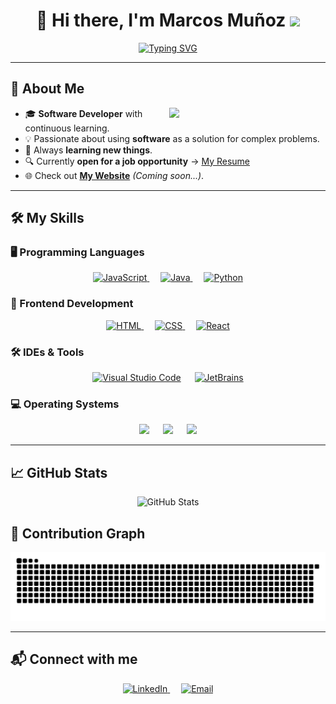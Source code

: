 ### <h1 align="center">👋 Hi there, I'm Marcos Muñoz <img src="https://media.giphy.com/media/hvRJCLFzcasrR4ia7z/giphy.gif" width="30"></h1>

<p align="center">
  <a href="https://github.com/DenverCoder1/readme-typing-svg">
    <img src="https://readme-typing-svg.herokuapp.com?font=Time+New+Roman&color=%23C8BE25&size=25&center=true&vCenter=true&width=600&height=100&lines=Software+Engineer;Computer+Science+Student;Competitive+Programmer;Always+learning+new+things" alt="Typing SVG">
  </a>
</p>

---

## 🧐 About Me

<p align="left">
  <img align="right" src="https://github.com/7oSkaaa/7oSkaaa/blob/main/Images/Right_Side.gif?raw=true" width="250px">
</p>

- 🎓 **Software Developer** with continuous learning.
- 💡 Passionate about using **software** as a solution for complex problems.
- 🚀 Always **learning new things**.
- 🔍 Currently **open for a job opportunity** → <a href="https://drive.google.com/file/d/12qAicLZF64_o0SIaga_dU4VHJQrdemUw/view?usp=drive_link" target="_blank">My Resume</a>
- 🌐 Check out **[My Website](#)** *(Coming soon...)*.

---

## 🛠️ My Skills

### 🖥️ Programming Languages
<p align="center"> 
  <a href="https://developer.mozilla.org/en-US/docs/Web/JavaScript" target="_blank">
    <img alt="JavaScript" src="https://img.shields.io/badge/JavaScript%20-%23F7DF1E.svg?style=plastic&logo=javascript&logoColor=black">
  </a>
  &emsp;
  <a href="https://www.java.com" target="_blank"> 
    <img alt="Java" src="https://img.shields.io/badge/Java-%23007396.svg?style=plastic&logo=java&logoColor=white">
  </a>
  &emsp;
  <a href="https://www.python.org" target="_blank">
    <img alt="Python" src="https://img.shields.io/badge/Python%20-%2314354C.svg?style=plastic&logo=python&logoColor=white">
  </a>
</p>

### 🎨 Frontend Development
<p align="center"> 
  <a href="https://www.w3.org/html/" target="_blank"> 
    <img alt="HTML" src="https://img.shields.io/badge/HTML5%20-%23E34F26.svg?style=plastic&logo=html5&logoColor=white">
  </a>
  &emsp;
  <a href="https://www.w3schools.com/css/" target="_blank">
    <img alt="CSS" src="https://img.shields.io/badge/CSS%20-%231572B6.svg?style=plastic&logo=css3&logoColor=white">
  </a>
  &emsp;
  <a href="https://react.dev/" target="_blank">
    <img alt="React" src="https://img.shields.io/badge/react-%2361DAFB.svg?style=plastic&logo=React&logoColor=black">
  </a>
</p>

### 🛠️ IDEs & Tools
<p align="center">
  <a href="#"><img alt="Visual Studio Code" src="https://img.shields.io/badge/Visual%20Studio%20Code-0078d7.svg?style=plastic&logo=visual-studio-code&logoColor=white"></a>
  &emsp;
  <a href="#"><img alt="JetBrains" src="https://img.shields.io/badge/jetbrains-%23000000.svg?style=plastic&logo=jetbrains&logoColor=white"></a>
</p>

### 💻 Operating Systems
<p align="center">
  <a href="#"><img src="https://img.shields.io/badge/Linux-FCC624?style=plastic&logo=linux&logoColor=black"></a>
  &emsp;
  <a href="#"><img src="https://img.shields.io/badge/Ubuntu-E95420?style=plastic&logo=ubuntu&logoColor=white"></a>
  &emsp;
  <a href="#"><img src="https://img.shields.io/badge/Windows-0078D6?style=plastic&logo=windows&logoColor=white"></a>
</p>

---

## 📈 GitHub Stats
<p align="center">
  <img src="https://github-readme-stats.vercel.app/api?username=marcos-munoz&show_icons=true&theme=dark" alt="GitHub Stats">
</p>

## 🐍 Contribution Graph
<p align="center">
  <img src="https://github.com/7oSkaaa/7oSkaaa/blob/output/github-contribution-grid-snake.svg" alt="Snake animation">
</p>

---

## 📬 Connect with me
<p align="center">
  <a href="https://www.linkedin.com/in/marcos-mu%C3%B1oz-velasco-9353b0289/" target="_blank">
    <img src="https://img.shields.io/badge/LinkedIn-blue?style=plastic&logo=linkedin" alt="LinkedIn">
  </a>
  &emsp;
  <a href="mailto:mmvpela@gmail.com.com">
    <img src="https://img.shields.io/badge/Email-D14836?style=plastic&logo=gmail&logoColor=white" alt="Email">
  </a>
</p>
